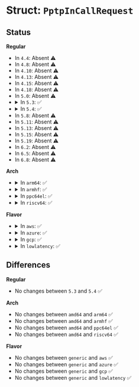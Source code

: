 # Struct: <code>PptpInCallRequest</code>

## Status
<b>Regular</b>
<ul>
<li>
In <code>4.4</code>: Absent ⚠️
</li>
<li>
In <code>4.8</code>: Absent ⚠️
</li>
<li>
In <code>4.10</code>: Absent ⚠️
</li>
<li>
In <code>4.13</code>: Absent ⚠️
</li>
<li>
In <code>4.15</code>: Absent ⚠️
</li>
<li>
In <code>4.18</code>: Absent ⚠️
</li>
<li>
In <code>5.0</code>: Absent ⚠️
</li>
<li>
<details>
<summary>In <code>5.3</code>: ✅</summary>

```c
struct PptpInCallRequest {
    __be16 callID;
    __be16 callSerialNumber;
    __be32 callBearerType;
    __be32 physChannelID;
    __be16 dialedNumberLength;
    __be16 dialingNumberLength;
    __u8 dialedNumber[64];
    __u8 dialingNumber[64];
    __u8 subAddress[64];
};
```
</details>
</li>
<li>
<details>
<summary>In <code>5.4</code>: ✅</summary>

```c
struct PptpInCallRequest {
    __be16 callID;
    __be16 callSerialNumber;
    __be32 callBearerType;
    __be32 physChannelID;
    __be16 dialedNumberLength;
    __be16 dialingNumberLength;
    __u8 dialedNumber[64];
    __u8 dialingNumber[64];
    __u8 subAddress[64];
};
```
</details>
</li>
<li>
In <code>5.8</code>: Absent ⚠️
</li>
<li>
In <code>5.11</code>: Absent ⚠️
</li>
<li>
In <code>5.13</code>: Absent ⚠️
</li>
<li>
In <code>5.15</code>: Absent ⚠️
</li>
<li>
In <code>5.19</code>: Absent ⚠️
</li>
<li>
In <code>6.2</code>: Absent ⚠️
</li>
<li>
In <code>6.5</code>: Absent ⚠️
</li>
<li>
In <code>6.8</code>: Absent ⚠️
</li>
</ul>
<b>Arch</b>
<ul>
<li>
<details>
<summary>In <code>arm64</code>: ✅</summary>

```c
struct PptpInCallRequest {
    __be16 callID;
    __be16 callSerialNumber;
    __be32 callBearerType;
    __be32 physChannelID;
    __be16 dialedNumberLength;
    __be16 dialingNumberLength;
    __u8 dialedNumber[64];
    __u8 dialingNumber[64];
    __u8 subAddress[64];
};
```
</details>
</li>
<li>
<details>
<summary>In <code>armhf</code>: ✅</summary>

```c
struct PptpInCallRequest {
    __be16 callID;
    __be16 callSerialNumber;
    __be32 callBearerType;
    __be32 physChannelID;
    __be16 dialedNumberLength;
    __be16 dialingNumberLength;
    __u8 dialedNumber[64];
    __u8 dialingNumber[64];
    __u8 subAddress[64];
};
```
</details>
</li>
<li>
<details>
<summary>In <code>ppc64el</code>: ✅</summary>

```c
struct PptpInCallRequest {
    __be16 callID;
    __be16 callSerialNumber;
    __be32 callBearerType;
    __be32 physChannelID;
    __be16 dialedNumberLength;
    __be16 dialingNumberLength;
    __u8 dialedNumber[64];
    __u8 dialingNumber[64];
    __u8 subAddress[64];
};
```
</details>
</li>
<li>
<details>
<summary>In <code>riscv64</code>: ✅</summary>

```c
struct PptpInCallRequest {
    __be16 callID;
    __be16 callSerialNumber;
    __be32 callBearerType;
    __be32 physChannelID;
    __be16 dialedNumberLength;
    __be16 dialingNumberLength;
    __u8 dialedNumber[64];
    __u8 dialingNumber[64];
    __u8 subAddress[64];
};
```
</details>
</li>
</ul>
<b>Flavor</b>
<ul>
<li>
<details>
<summary>In <code>aws</code>: ✅</summary>

```c
struct PptpInCallRequest {
    __be16 callID;
    __be16 callSerialNumber;
    __be32 callBearerType;
    __be32 physChannelID;
    __be16 dialedNumberLength;
    __be16 dialingNumberLength;
    __u8 dialedNumber[64];
    __u8 dialingNumber[64];
    __u8 subAddress[64];
};
```
</details>
</li>
<li>
<details>
<summary>In <code>azure</code>: ✅</summary>

```c
struct PptpInCallRequest {
    __be16 callID;
    __be16 callSerialNumber;
    __be32 callBearerType;
    __be32 physChannelID;
    __be16 dialedNumberLength;
    __be16 dialingNumberLength;
    __u8 dialedNumber[64];
    __u8 dialingNumber[64];
    __u8 subAddress[64];
};
```
</details>
</li>
<li>
<details>
<summary>In <code>gcp</code>: ✅</summary>

```c
struct PptpInCallRequest {
    __be16 callID;
    __be16 callSerialNumber;
    __be32 callBearerType;
    __be32 physChannelID;
    __be16 dialedNumberLength;
    __be16 dialingNumberLength;
    __u8 dialedNumber[64];
    __u8 dialingNumber[64];
    __u8 subAddress[64];
};
```
</details>
</li>
<li>
<details>
<summary>In <code>lowlatency</code>: ✅</summary>

```c
struct PptpInCallRequest {
    __be16 callID;
    __be16 callSerialNumber;
    __be32 callBearerType;
    __be32 physChannelID;
    __be16 dialedNumberLength;
    __be16 dialingNumberLength;
    __u8 dialedNumber[64];
    __u8 dialingNumber[64];
    __u8 subAddress[64];
};
```
</details>
</li>
</ul>

## Differences
<b>Regular</b>
<ul>
<li>
No changes between <code>5.3</code> and <code>5.4</code> ✅
</li>
</ul>
<b>Arch</b>
<ul>
<li>
No changes between <code>amd64</code> and <code>arm64</code> ✅
</li>
<li>
No changes between <code>amd64</code> and <code>armhf</code> ✅
</li>
<li>
No changes between <code>amd64</code> and <code>ppc64el</code> ✅
</li>
<li>
No changes between <code>amd64</code> and <code>riscv64</code> ✅
</li>
</ul>
<b>Flavor</b>
<ul>
<li>
No changes between <code>generic</code> and <code>aws</code> ✅
</li>
<li>
No changes between <code>generic</code> and <code>azure</code> ✅
</li>
<li>
No changes between <code>generic</code> and <code>gcp</code> ✅
</li>
<li>
No changes between <code>generic</code> and <code>lowlatency</code> ✅
</li>
</ul>
